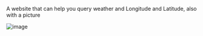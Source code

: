A website that can help you query weather and Longitude and Latitude, also with a picture

![image](https://github.com/user-attachments/assets/1d176d9d-5dff-487e-b880-d44106af1767)
